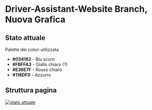 # Driver-Assistant-Website Branch, Nuova Grafica
## Stato attuale
Palette dei colori utilizzata
- **#034182** - Blu scuro
- **#FBFFA3** - Giallo chiaro (?)
- **#E36E7F** - Rosso chiaro
- **#118DF0** - Azzurro

## Struttura pagina
[![stato attuale](https://preview.ibb.co/i7Cr2d/Untitled_2.jpg)](https://preview.ibb.co/i7Cr2d/Untitled_2.jpg)
